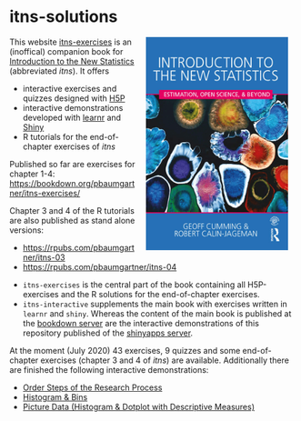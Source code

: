 # itns-solutions
<img src="./img/cover-new-statistics-min.png" width="250" height="375" alt="Cover image" align="right" style="margin: 0 1em 0 1em"/>

This website [itns-exercises](https://bookdown.org/pbaumgartner/itns-exercises/) is an (inoffical) companion book for [Introduction to the New Statistics](https://www.routledgetextbooks.com/textbooks/9781138825529/) (abbreviated <i>itns</i>). It offers 

+ interactive exercises and quizzes designed with [H5P](https://h5p.org/)
+ interactive demonstrations developed with [learnr](https://rstudio.github.io/learnr/) and [Shiny](https://shiny.rstudio.com/)
+ R tutorials for the end-of-chapter exercises of _itns_

Published so far are exercises for chapter 1-4: https://bookdown.org/pbaumgartner/itns-exercises/

Chapter 3 and 4 of the R tutorials are also published as stand alone versions:

* https://rpubs.com/pbaumgartner/itns-03
* https://rpubs.com/pbaumgartner/itns-04

+ `itns-exercises` is the central part of the book containing all H5P-exercises and the R solutions for the end-of-chapter exercises. 
+ `itns-interactive` supplements the main book with exercises written in `learnr` and `shiny`. Whereas the content of the main book is published at the [bookdown server](https://bookdown.org/) are the interactive demonstrations of this repository published of the [shinyapps server](https://www.shinyapps.io/).

At the moment (July 2020) 43 exercises, 9 quizzes and some end-of-chapter exercises (chapter 3 and 4 of _itns_) are available. Additionally there are finished the following interactive demonstrations:

+ [Order Steps of the Research Process](https://pbaumgartner.shinyapps.io/itns-research-steps/)
+ [Histogram & Bins](https://pbaumgartner.shinyapps.io/histogram/)
+ [Picture Data (Histogram & Dotplot with Descriptive Measures)](https://pbaumgartner.shinyapps.io/picture-data/)
